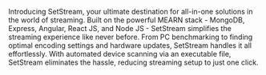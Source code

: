 Introducing SetStream, your ultimate destination for all-in-one solutions in the world of streaming. Built on the powerful MEARN stack - MongoDB, Express, Angular, React JS, and Node JS - SetStream simplifies the streaming experience like never before. From PC benchmarking to finding optimal encoding settings and hardware updates, SetStream handles it all effortlessly. With automated device scanning via an executable file, SetStream eliminates the hassle, reducing streaming setup to just one click.

